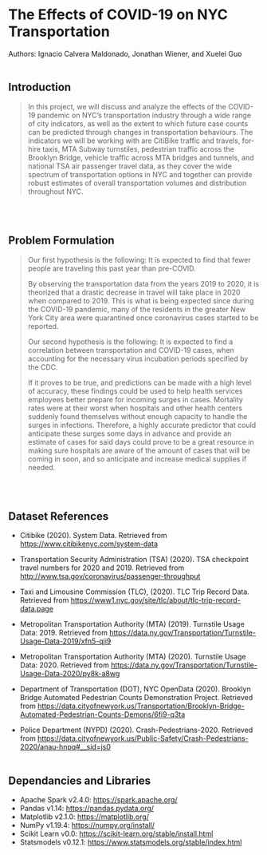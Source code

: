 # The Effects of COVID-19 on NYC Transportation

Authors: Ignacio Calvera Maldonado, Jonathan Wiener, and Xuelei Guo
</br></br>

## Introduction

<blockquote>
In this project, we will  discuss and analyze the effects of the COVID-19 pandemic on NYC’s transportation industry through a wide range of city indicators, as well as the extent to which future case counts can be predicted through changes in transportation behaviours. The indicators we will be working with are CitiBike traffic and travels, for-hire taxis, MTA Subway turnstiles, pedestrian traffic across the Brooklyn Bridge, vehicle traffic across MTA bridges and tunnels, and national TSA air passenger travel data, as they cover the wide spectrum of transportation options in NYC and together can provide robust estimates of overall transportation volumes and distribution throughout NYC. 
</blockquote>
</br></br>

## Problem Formulation

<blockquote>
Our first hypothesis is the following: It is expected to find that fewer people are traveling this past year than pre-COVID.

By observing the transportation data from the years 2019 to 2020, it is theorized that a drastic decrease in travel will take place in 2020 when compared to 2019.
This is what is being expected since during the COVID-19 pandemic, many of the residents in the greater New York City area were quarantined once coronavirus cases started to be reported.

Our second hypothesis is the following: It is expected to find a correlation between transportation and COVID-19 cases, when accounting for the necessary virus incubation periods specified by the CDC.

If it proves to be true, and predictions can be made with a high level of accuracy, these findings could be used to help health services employees better prepare for incoming surges in cases. Mortality rates were at their worst when hospitals and other health centers suddenly found themselves without enough capacity to handle the surges in infections. Therefore, a highly accurate predictor that could anticipate these surges some days in advance and provide an estimate of cases for said days could prove to be a great resource in making sure hospitals are aware of the amount of cases that will be coming in soon, and so anticipate and increase medical supplies if needed.
</blockquote>
</br></br>

## Dataset References

- Citibike (2020). System Data. Retrieved from https://www.citibikenyc.com/system-data 

- Transportation Security Administration (TSA) (2020). TSA checkpoint travel numbers for 2020 and 2019. Retrieved from http://www.tsa.gov/coronavirus/passenger-throughput 

- Taxi and Limousine Commission (TLC), (2020). TLC Trip Record Data. Retrieved from https://www1.nyc.gov/site/tlc/about/tlc-trip-record-data.page

- Metropolitan Transportation Authority (MTA) (2019). Turnstile Usage Data: 2019. Retrieved from https://data.ny.gov/Transportation/Turnstile-Usage-Data-2019/xfn5-qji9 

- Metropolitan Transportation Authority (MTA) (2020). Turnstile Usage Data: 2020. Retrieved from https://data.ny.gov/Transportation/Turnstile-Usage-Data-2020/py8k-a8wg 

- Department of Transportation (DOT), NYC OpenData (2020). Brooklyn Bridge Automated Pedestrian Counts Demonstration Project. Retrieved from
https://data.cityofnewyork.us/Transportation/Brooklyn-Bridge-Automated-Pedestrian-Counts-Demons/6fi9-q3ta

- Police Department (NYPD) (2020). Crash-Pedestrians-2020. Retrieved from
https://data.cityofnewyork.us/Public-Safety/Crash-Pedestrians-2020/anau-hnpq#__sid=js0
</br></br>

## Dependancies and Libraries

- Apache Spark v2.4.0: https://spark.apache.org/
- Pandas v1.14: https://pandas.pydata.org/
- Matplotlib v2.1.0: https://matplotlib.org/
- NumPy v1.19.4: https://numpy.org/install/
- Scikit Learn v0.0: https://scikit-learn.org/stable/install.html
- Statsmodels v0.12.1: https://www.statsmodels.org/stable/index.html
